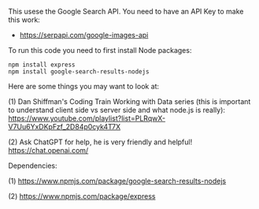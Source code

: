 This usese the Google Search API. You need to have an API Key to make this work:
- https://serpapi.com/google-images-api


To run this code you need to first install Node packages:
    
    npm install express
    npm install google-search-results-nodejs


Here are some things you may want to look at:

(1) Dan Shiffman's Coding Train Working with Data series (this is important to understand client side vs server side and what node.js is really):
    https://www.youtube.com/playlist?list=PLRqwX-V7Uu6YxDKpFzf_2D84p0cyk4T7X

(2) Ask ChatGPT for help, he is very friendly and helpful!
    https://chat.openai.com/


Dependencies:

(1) https://www.npmjs.com/package/google-search-results-nodejs

(2) https://www.npmjs.com/package/express

